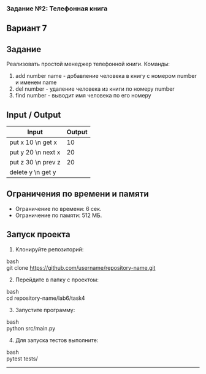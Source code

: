 ### Задание №2: Телефонная книга   
## Вариант 7   
 
## Задание   
Реализовать простой менеджер телефонной книги.
Команды:
1) add number name - добавление человека в книгу с номером number и именем name 
2) del number - удаление человека из книги по номеру number 
3) find number - выводит имя человека по его номеру
 
## Input / Output   
 
| Input                       | Output              |   
|------------------------------|---------------------|   
| put x 10 \n get x            | 10                 |   
| put y 20 \n next x           | 20                 |   
| put z 30 \n prev z           | 20                 |   
| delete y \n get y            | <none>           |   
 
## Ограничения по времени и памяти   
 
- Ограничение по времени: 6 сек.   
- Ограничение по памяти: 512 МБ.   
 
## Запуск проекта   
 
1. Клонируйте репозиторий:   
   
bash   
   git clone https://github.com/username/repository-name.git   
   
   
 
2. Перейдите в папку с проектом:   
   
bash   
   cd repository-name/lab6/task4   
   
   
 
3. Запустите программу:   
   
bash   
   python src/main.py   
   
   
 
4. Для запуска тестов выполните:   
   
bash   
   pytest tests/   
   
   
 
--- 